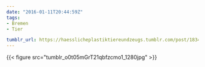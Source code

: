 ```yaml
---
date: "2016-01-11T20:44:59Z"
tags:
- Bremen
- Tier

tumblr_url: https://haesslicheplastiktiereundzeugs.tumblr.com/post/183429446067
---
```

{{< figure src="tumblr_o0t05mGrT21qbfzcmo1_1280jpg" >}} 
